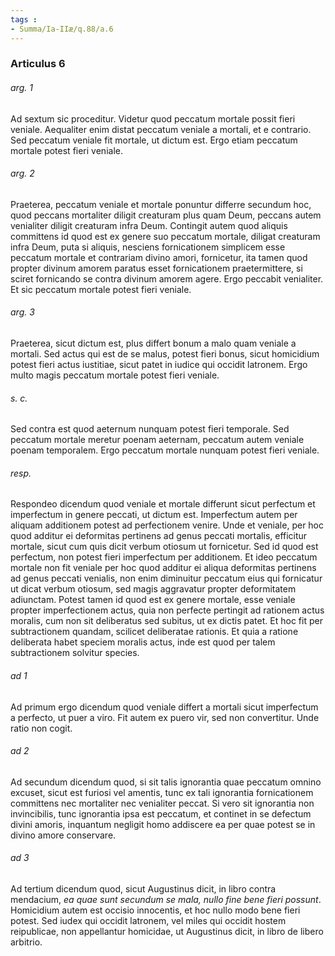 ```yaml
---
tags : 
- Summa/Ia-IIæ/q.88/a.6
---
```


### Articulus 6

###### arg. 1
Ad sextum sic proceditur. Videtur quod peccatum mortale possit fieri veniale. Aequaliter enim distat peccatum veniale a mortali, et e contrario. Sed peccatum veniale fit mortale, ut dictum est. Ergo etiam peccatum mortale potest fieri veniale.

###### arg. 2
Praeterea, peccatum veniale et mortale ponuntur differre secundum hoc, quod peccans mortaliter diligit creaturam plus quam Deum, peccans autem venialiter diligit creaturam infra Deum. Contingit autem quod aliquis committens id quod est ex genere suo peccatum mortale, diligat creaturam infra Deum, puta si aliquis, nesciens fornicationem simplicem esse peccatum mortale et contrariam divino amori, fornicetur, ita tamen quod propter divinum amorem paratus esset fornicationem praetermittere, si sciret fornicando se contra divinum amorem agere. Ergo peccabit venialiter. Et sic peccatum mortale potest fieri veniale.

###### arg. 3
Praeterea, sicut dictum est, plus differt bonum a malo quam veniale a mortali. Sed actus qui est de se malus, potest fieri bonus, sicut homicidium potest fieri actus iustitiae, sicut patet in iudice qui occidit latronem. Ergo multo magis peccatum mortale potest fieri veniale.

###### s. c.
Sed contra est quod aeternum nunquam potest fieri temporale. Sed peccatum mortale meretur poenam aeternam, peccatum autem veniale poenam temporalem. Ergo peccatum mortale nunquam potest fieri veniale.

###### resp.
Respondeo dicendum quod veniale et mortale differunt sicut perfectum et imperfectum in genere peccati, ut dictum est. Imperfectum autem per aliquam additionem potest ad perfectionem venire. Unde et veniale, per hoc quod additur ei deformitas pertinens ad genus peccati mortalis, efficitur mortale, sicut cum quis dicit verbum otiosum ut fornicetur. Sed id quod est perfectum, non potest fieri imperfectum per additionem. Et ideo peccatum mortale non fit veniale per hoc quod additur ei aliqua deformitas pertinens ad genus peccati venialis, non enim diminuitur peccatum eius qui fornicatur ut dicat verbum otiosum, sed magis aggravatur propter deformitatem adiunctam. Potest tamen id quod est ex genere mortale, esse veniale propter imperfectionem actus, quia non perfecte pertingit ad rationem actus moralis, cum non sit deliberatus sed subitus, ut ex dictis patet. Et hoc fit per subtractionem quandam, scilicet deliberatae rationis. Et quia a ratione deliberata habet speciem moralis actus, inde est quod per talem subtractionem solvitur species.

###### ad 1
Ad primum ergo dicendum quod veniale differt a mortali sicut imperfectum a perfecto, ut puer a viro. Fit autem ex puero vir, sed non convertitur. Unde ratio non cogit.

###### ad 2
Ad secundum dicendum quod, si sit talis ignorantia quae peccatum omnino excuset, sicut est furiosi vel amentis, tunc ex tali ignorantia fornicationem committens nec mortaliter nec venialiter peccat. Si vero sit ignorantia non invincibilis, tunc ignorantia ipsa est peccatum, et continet in se defectum divini amoris, inquantum negligit homo addiscere ea per quae potest se in divino amore conservare.

###### ad 3
Ad tertium dicendum quod, sicut Augustinus dicit, in libro contra mendacium, *ea quae sunt secundum se mala, nullo fine bene fieri possunt*. Homicidium autem est occisio innocentis, et hoc nullo modo bene fieri potest. Sed iudex qui occidit latronem, vel miles qui occidit hostem reipublicae, non appellantur homicidae, ut Augustinus dicit, in libro de libero arbitrio.


